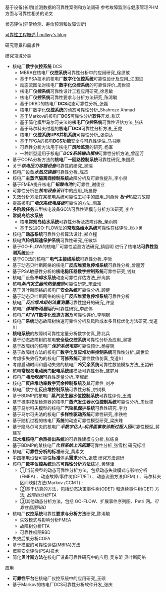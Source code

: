 基于设备(长期)监测数据的可靠性案例和方法调研
参考故障监测与健康管理PHM方面与可靠性相关的论文


状态评估(异常检测、寿命预测和故障诊断)


[可靠性工程概述 | nullwy's blog](https://nullwy.me/2023/10/reliability-engineering/)


研究背景和需求性

研究领域分类
- 核电厂**数字仪控系统** DCS
  - MBRA在核电厂**仪控系统**可靠性分析中的应用研究_徐思敏
  - 基于PSA技术的核电厂**数字化仪控系统**可靠性设计及应用_江国进
  - 动态流图法对核电厂**数字化仪控系统**的可靠性评价_周世梁
  - 核电厂**仪控系统**可靠性设计工程应用研究_徐思敏
  - 核电厂**仪控系统**可靠性要求与分析方法研究_陈浠毓
  - 基于DRBD的核电厂**DCS**动态可靠性分析_张磊
  - 核电厂数字化**仪控系统**的动态可靠性分析_Shahroze Ahmad
  - 基于Markov的核电厂**DCS**可靠性分析**软件**开发_张庆
  - 基于简化模型马尔可夫法的**核电厂仪控系统**可靠性评估方法_张庆
  - 基于马尔科夫过程的**核电厂DCS**可靠性分析方法_王虎
  - 核电厂**仪控系统UPS并机系统**可靠性分析_张崇达
  - 基于FPGA的核电**DCS功能**安全与可靠性评估_马书丽
  - 可靠性分析方法用于核电厂**风险监测**的研究_杨军
  - 一种新型适用于核电厂***DCS系统输出模块***可靠性分析方法_曾丽芳
- 基于COFA分析方法的**核电厂一回路控制系统**可靠性研究_朱国亮
- 关于***核电压力容器设备***可靠性的研究_吴瑞
- 核电厂设备***水热交换器***可靠性分析_陈杰
- 核电厂**主蒸汽隔离阀控制系统**故障分析及可靠性提升_李小泉
- 基于FMEA提升核电厂***铅酸电池***的可靠性_谢俊业
- 可靠性分析在***核电设备设计***中的应用_杨晨野
- 失效分析方法在某核电系统可靠性工程中的应用_刘燕芳 ***板卡***热应力故障
- 提高核电厂***电仪系统电路板***可靠性的方法_陶革
- **多阶段任务**典型核电设备GO法可靠性建模与分析方法研究_李立
- **常规岛给水系统**
  - 核电**常规岛给水系统**可靠性分析及故障诊断_柴雨桐
  - 基于改进GO-FLOW法的**常规岛给水系统**可靠性在线评价_张小勇
- 核电厂**动态系统**可靠性分析算法设计_郑立程
- 核电**汽轮机超速保护系统**可靠性研究_任敏华
- 基于GO-FLOW的核电厂可靠性监测方法研究_镇启明 进行了核电站**可靠性监测系统**设计
- 基于GO法的核电厂**电气主接线系统**可靠性分析_李哲
- 基于动态贝叶斯网络的核电厂**反应堆紧急停堆系统**可靠性分析_曾丽芳
- 基于PSA敏感性分析的**核电稳压器数字控制系统**可靠性研究_钱虹
- 核电厂设备**冷却水系统**动态可靠性评估方法_邢尚鹏
- 核电***蒸汽发生器传热管磨损***可靠性研究_宋亚玲
- 基于贝叶斯网络的核电厂**安全系统**可靠性分析_顾健
- 基于动态贝叶斯网络的核电厂**反应堆紧急停堆系统**可靠性分析
- 核电厂***反应堆冷却剂流量测量***可靠性提升的研究_许坚
- 核电厂***停堆断路器运行***可靠性研究_李虎伟
- 核电厂**ATWT数字化改造方案**及可靠性评价_李明钢
- 核电厂**系统**动态故障树快速可靠性分析及风险成本多目标优化方法研究_戈道川
- **核电系统**的故障树可靠性定量分析数字仿真_陈兆兵
- 基于动态故障树的核电**安全级仪控系统**可靠性分析及应用_吴锵
- 基于故障树的核电厂***保护系统电路***可靠性预计_杨睿琬
- 基于故障树方法的核电厂**数字化反应堆功率控制系统**可靠性分析_周世梁
- 考虑多失效行为的核电厂**可修系统**可靠性数值仿真_戈道川
- 考虑启动时间和启动失效的核电厂**冷冗余系统**可靠性数值模拟方法_王韶轩
- 核电**常规岛电动阀门配电系统**建模及可靠性分析_盛梦月
- 核电厂***电动球阀***可靠性定量分析_李耀武
- 核电厂**反应堆功率数字冗余控制系统**及其可靠性_刘冲
- 核电厂数字化**反应堆控制系统**可靠性分析_宗树枫
- 基于BDMP的核电厂**蒸汽发生器水位控制系统**可靠性评价_王浩
- 基于概率模型检测器的核电厂**蒸汽发生器水位控制系统**可靠性分析_周世梁
- 基于马尔科夫模型的核电厂**汽轮机保护系统**可靠性研究_李力
- 基于马尔可夫法的核电厂**多样性驱动系统**可靠性研究_李铁柱
- 基于随机过程的核电厂**系统**的动态可靠性模型研究_梁庆珠
- 基于隐马尔可夫的核电厂***半数字化人-机界面事故诊断过程人因***可靠性模型_蒋建军
- **压水堆核电厂余热排出系统**的可靠性建模与分析_张栋良
- 基于BDMP的某核电厂***化容系统上充回路***可靠性分析_张雪松
研究标准
- 核电厂**可靠性分析的标准**研究_黄素文
- 中国核电设备可靠性**标准**体系**需求**分析_张威
研究方法调研
- 核电厂**数字仪控系统**动态**可靠性分析方法**综述_黄晓津
  - ①当前典型的动态可靠性分析方法，包括动态失效模式与影响分析(FMEA) 、动态故障/事件树(DFT/ET) 、动态流图方法(DFM) ) 、马尔科夫区间映射方法(Markov /CCMT) ; 
  - ②基于仿真的方法，包括动态决策事件树(ODET) 和连续事件树(CET) 方法; *故障树分析FTA*
  - ③其他动态分析方法，包括 GO-FLOW、扩展事件序列图、Petri 网。*可靠性框图RBD*
- 核电厂**仪控系统**可靠性**要求与分析方法**研究_陈浠毓
  - 失效模式与影响分析FMEA
  - 故障树分析FTA
  - 可靠性框图RBD
- 失效后果分析COFA
- 基于模型的可靠性评估(MBRA)方法
- 概率安全评价(PSA)技术
- 简化**贝叶斯方法**在核电厂设备可靠性研究中的应用_吴东昕 贝叶斯网络


应用
- **可靠性平台**在核电厂仪控系统中的应用研究_王硕
- 基于Markov的核电厂DCS可靠性分析软件开发_张庆